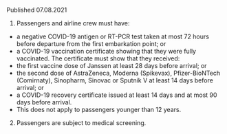 Published 07.08.2021
1. Passengers and airline crew must have:
- a negative COVID-19 antigen or RT-PCR test taken at most 72 hours before departure from the first embarkation point; or
- a COVID-19 vaccination certificate showing that they were fully vaccinated. The certificate must show that they received:
- the first vaccine dose of Janssen at least 28 days before arrival; or
- the second dose of AstraZeneca, Moderna (Spikevax), Pfizer-BioNTech (Comirnaty), Sinopharm, Sinovac or Sputnik V at least 14 days before arrival; or
- a COVID-19 recovery certificate issued at least 14 days and at most 90 days before arrival.
- This does not apply to passengers younger than 12 years.
2. Passengers are subject to medical screening.